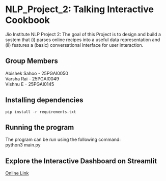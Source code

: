 # NLP_Project_2: Talking Interactive Cookbook
Jio Institute NLP Project 2: The goal of this Project is to design and build a system that (i) parses online recipes into
a useful data representation and (ii) features a (basic) conversational interface for user interaction.

## Group Members
Abishek Sahoo - 25PGAI0050  
Varsha Rai - 25PGAI0049  
Vishnu E - 25PGAI0145

## Installing dependencies
`pip install -r requirements.txt`

## Running the program
The program can be run using the following command:  
python3 main.py

## Explore the Interactive Dashboard on Streamlit
[Online Link](https://receipebook.streamlit.app/)


